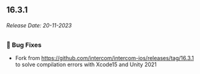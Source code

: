 ## 16.3.1
###### Release Date: 20-11-2023

### 🐛 Bug Fixes
* Fork from https://github.com/intercom/intercom-ios/releases/tag/16.3.1 to solve compilation errors with Xcode15 and Unity 2021
